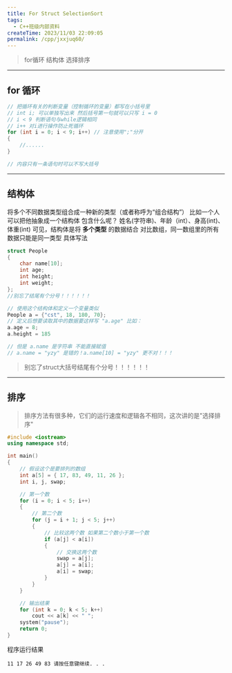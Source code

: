 ```yaml
---
title: For Struct SelectionSort
tags:
  - C++班级内部资料
createTime: 2023/11/03 22:09:05
permalink: /cpp/jxxjuq60/
---
```

> for循环 结构体 选择排序

<!--more-->

---

## for 循环

```C++
// 把循环有关的判断变量（控制循环的变量）都写在小括号里
// int i; 可以单独写出来 然后括号第一句就可以只写 i = 0
// i < 9 判断语句与while逻辑相同
// i++ 对i进行操作防止死循环
for (int i = 0; i < 9; i++) // 注意使用";"分开
{
    //......
}

// 内容只有一条语句时可以不写大括号
```

---

## 结构体

将多个不同数据类型组合成一种新的类型（或者称呼为“组合结构”）
比如一个人可以把他抽象成一个结构体
包含什么呢？
姓名(字符串)、年龄（int）、身高(int)、体重(int)
可见，结构体是将 **多个类型** 的数据结合
对比数组，同一数组里的所有数据只能是同一类型
具体写法
```C++
struct People
{
    char name[10];
    int age;
    int height;
    int weight;
};
//别忘了结尾有个分号！！！！！！

// 使用这个结构体和定义一个变量类似
People a = {"cst", 18, 180, 70};
// 定义后想要读取其中的数据要这样写 "a.age" 比如：
a.age = 8;
a.height = 185

// 但是 a.name 是字符串 不能直接赋值
// a.name = "yzy" 是错的！a.name[10] = "yzy" 更不对！！！
```

> 别忘了struct大括号结尾有个分号！！！！！！

---
## 排序

> 排序方法有很多种，它们的运行速度和逻辑各不相同，这次讲的是"选择排序"

```C++
#include <iostream>
using namespace std;

int main()
{
    // 假设这个是要排列的数组
    int a[5] = { 17, 83, 49, 11, 26 }; 
    int i, j, swap;

    // 第一个数
    for (i = 0; i < 5; i++)
    {
        // 第二个数
        for (j = i + 1; j < 5; j++)
        {
            // 比较这两个数 如果第二个数小于第一个数
            if (a[j] < a[i])
            {
                // 交换这两个数
                swap = a[j];
                a[j] = a[i];
                a[i] = swap;
            }        
        }
    }

    // 输出结果
    for (int k = 0; k < 5; k++)
        cout << a[k] << " ";
    system("pause");
    return 0;
}
```

程序运行结果

```
11 17 26 49 83 请按任意键继续. . .
```